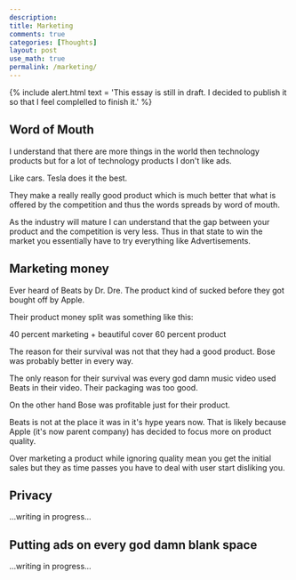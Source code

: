 ```yaml
---
description: 
title: Marketing
comments: true
categories: [Thoughts]
layout: post
use_math: true
permalink: /marketing/
---
```


{% include alert.html text = 'This essay is still in draft. I decided to publish it so that I feel complelled to finish it.' %}

## Word of Mouth
I understand that there are more things in the world then technology products but for a lot of technology products I don't like ads.

Like cars. Tesla does it the best.

They make a really really good product which is much better that what is offered by the competition and thus the words spreads by word of mouth.

As the industry will mature I can understand that the gap between your product and the competition is very less. Thus in that state to win the market you essentially have to try everything like Advertisements.

## Marketing money

Ever heard of Beats by Dr. Dre. The product kind of sucked before they got bought off by Apple.

Their product money split was something like this:

40 percent marketing + beautiful cover
60 percent product

The reason for their survival was not that they had a good product. Bose was probably better in every way.

The only reason for their survival was every god damn music video used Beats in their video. Their packaging was too good.

On the other hand Bose was profitable just for their product.

Beats is not at the place it was in it's hype years now. That is likely because Apple (it's now parent company) has decided to focus more on product quality.

Over marketing a product while ignoring quality mean you get the initial sales but they as time passes you have to deal with user start disliking you.

## Privacy
...writing in progress...

## Putting ads on every god damn blank space
...writing in progress...